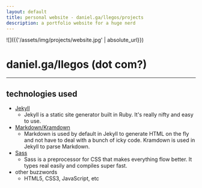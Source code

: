 ```yaml
---
layout: default
title: personal website - daniel.ga/llegos/projects
description: a portfolio website for a huge nerd
---
```


![]({{'/assets/img/projects/website.jpg' | absolute_url}})
# daniel.ga/llegos (dot com?)
---

## technologies used
* [Jekyll](https://jekyllrb.com/)
  * Jekyll is a static site generator built in Ruby. It's really nifty and easy to use.
* [Markdown/Kramdown](https://kramdown.gettalong.org/)
  * Markdown is used by default in Jekyll to generate HTML on the fly and not have to deal with a bunch of icky code. Kramdown is used in Jekyll to parse Markdown.
* [Sass](https://sass-lang.com/)
  * Sass is a preprocessor for CSS that makes everything flow better. It types real easily and compiles super fast.
* other buzzwords
  * HTML5, CSS3, JavaScript, etc

